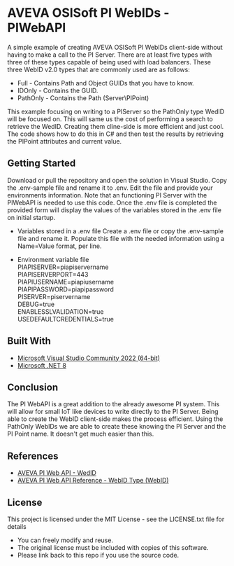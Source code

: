 # AVEVA OSISoft PI WebIDs - PIWebAPI 

A simple example of creating AVEVA OSISoft PI WebIDs client-side without having to make a call to the PI Server. There are at least five types with three of these types capable of being used with load balancers. These three WebID v2.0 types that are commonly used are as follows:

* Full - Contains Path and Object GUIDs that you have to know. 
* IDOnly - Contains the GUID.
* PathOnly - Contains the Path (Server\PIPoint)  

This example focusing on writing to a PIServer so the PathOnly type WedID will be focused on. This will same us the cost of performing a search to retrieve the WedID. Creating them cline-side is more efficient and just cool. The code shows how to do this in C# and then test the results by retrieving the PIPoint attributes and current value.
 
## Getting Started

Download or pull the repository and open the solution in Visual Studio. Copy the .env-sample file and rename it to .env. Edit the file and provide your environments information. Note that an functioning PI Server with the PIWebAPI is needed to use this code. Once the .env file is completed the provided form will display the values of the variables stored in the .env file on initial startup.  

* Variables stored in a .env file
Create a .env file or copy the .env-sample file and rename it. Populate this file with the needed information using a Name=Value format, per line. 

* Environment variable file  
PIAPISERVER=piapiservername    
PIAPISERVERPORT=443  
PIAPIUSERNAME=piapiusername  
PIAPIPASSWORD=piapipassword  
PISERVER=piservername  
DEBUG=true  
ENABLESSLVALIDATION=true  
USEDEFAULTCREDENTIALS=true  


## Built With

* [Microsoft Visual Studio Community 2022 (64-bit)](https://visualstudio.microsoft.com/) 
* [Microsoft .NET 8](https://dotnet.microsoft.com/download/dotnet/8.0) 

## Conclusion

The PI WebAPI is a great addition to the already awesome PI system. This will allow for small IoT like devices to write directly to the PI Server. Being able to create the WebID client-side makes the process efficient. Using the PathOnly WebIDs we are able to create these knowing the PI Server and the PI Point name. It doesn't get much easier than this.     

## References


* [AVEVA PI Web API - WedID](https://docs.aveva.com/bundle/pi-web-api/page/1023105.html) 
* [AVEVA PI Web API Reference - WebID Type (WebID)](https://docs.aveva.com/bundle/pi-web-api/page/1023105.html) 

## License

This project is licensed under the MIT License - see the LICENSE.txt file for details

* You can freely modify and reuse.
* The original license must be included with copies of this software.
* Please link back to this repo if you use the source code.

